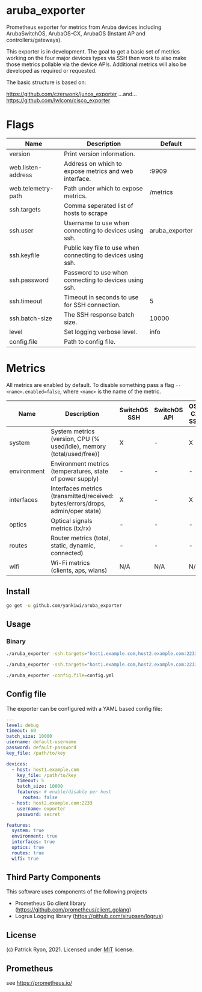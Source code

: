 # aruba_exporter
Prometheus exporter for metrics from Aruba devices including ArubaSwitchOS, ArubaOS-CX, ArubaOS (Instant AP and controllers/gateways).

This exporter is in development.  The goal to get a basic set of metrics working on the four major devices types via SSH then work to also make those metrics pollable via the device APIs.  Additional metrics will also be developed as required or requested.

The basic structure is based on:

https://github.com/czerwonk/junos_exporter
...and...
https://github.com/lwlcom/cisco_exporter

# Flags
Name     | Description | Default
---------|-------------|---------
version | Print version information. |
web.listen-address | Address on which to expose metrics and web interface. | :9909
web.telemetry-path | Path under which to expose metrics. | /metrics
ssh.targets | Comma seperated list of hosts to scrape |
ssh.user | Username to use when connecting to devices using ssh. | aruba_exporter
ssh.keyfile | Public key file to use when connecting to devices using ssh. |
ssh.password | Password to use when connecting to devices using ssh. |
ssh.timeout | Timeout in seconds to use for SSH connection. | 5
ssh.batch-size | The SSH response batch size. | 10000
level | Set logging verbose level. | info
config.file | Path to config file. |

# Metrics
All metrics are enabled by default. To disable something pass a flag `--<name>.enabled=false`, where `<name>` is the name of the metric.

Name     | Description | SwitchOS SSH | SwitchOS API | OS-CX SSH | OS-CX API | InstantAP SSH | InstantAP API | Controller SSH | Controller API |
---------|-------------|--------------|--------------|-----------|-----------|---------------|---------------|----------------|----------------|
system | System metrics (version, CPU (% used/idle), memory (total/used/free)) | X | - | X | - | X | - | X | - |
environment | Environment metrics (temperatures, state of power supply) | - | - | - | - | - | - | - | - |
interfaces | Interfaces metrics (transmitted/received: bytes/errors/drops, admin/oper state) | X | - | X | - | X | - | - | - |
optics | Optical signals metrics (tx/rx) | - | - | - | - | - | - | - | - |
routes | Router metrics (total, static, dynamic, connected) | - | - | - | - | N/A | N/A | - | - |
wifi | Wi-Fi metrics (clients, aps, wlans) | N/A | N/A | N/A | N/A | - | - | - | - |

## Install
```bash
go get -u github.com/yankiwi/aruba_exporter
```

## Usage

### Binary
```bash
./aruba_exporter -ssh.targets="host1.example.com,host2.example.com:2233,172.16.0.1" -ssh.keyfile=aruba_exporter

./aruba_exporter -ssh.targets="host1.example.com,host2.example.com:2233,172.16.0.1" -ssh.password=password

./aruba_exporter -config.file=config.yml
```

## Config file
The exporter can be configured with a YAML based config file:

```yaml
---
level: debug
timeout: 60
batch_size: 10000
username: default-username
password: default-password
key_file: /path/to/key

devices:
  - host: host1.example.com
    key_file: /path/to/key
    timeout: 5
    batch_size: 10000
    features: # enable/disable per host
      routes: false
  - host: host2.example.com:2233
    username: exporter
    password: secret

features:
  system: true
  environment: true
  interfaces: true
  optics: true
  routes: true
  wifi: true
```

## Third Party Components
This software uses components of the following projects
* Prometheus Go client library (https://github.com/prometheus/client_golang)
* Logrus Logging library (https://github.com/sirupsen/logrus)

## License
(c) Patrick Ryon, 2021. Licensed under [MIT](LICENSE) license.

## Prometheus
see https://prometheus.io/